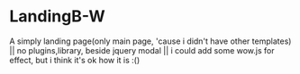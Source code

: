 # LandingB-W
A simply landing page(only main page, 'cause i didn't have other templates) || 
no plugins,library, beside jquery modal || 
i could add some wow.js for effect, but i think it's ok how it is :()

